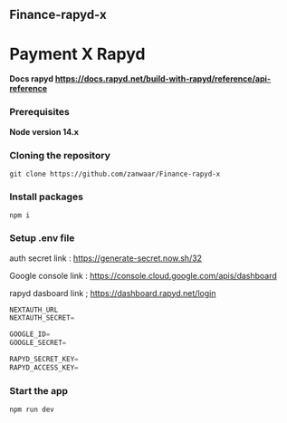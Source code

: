 ## Finance-rapyd-x
# Payment X Rapyd

**Docs rapyd https://docs.rapyd.net/build-with-rapyd/reference/api-reference**

### Prerequisites

**Node version 14.x**

### Cloning the repository

```shell
git clone https://github.com/zanwaar/Finance-rapyd-x
```

### Install packages

```shell
npm i
```

### Setup .env file
auth secret link : https://generate-secret.now.sh/32

Google console link :
https://console.cloud.google.com/apis/dashboard

rapyd dasboard link ; https://dashboard.rapyd.net/login


```js
NEXTAUTH_URL
NEXTAUTH_SECRET=

GOOGLE_ID=
GOOGLE_SECRET=

RAPYD_SECRET_KEY=
RAPYD_ACCESS_KEY=

```

### Start the app

```shell
npm run dev
```
